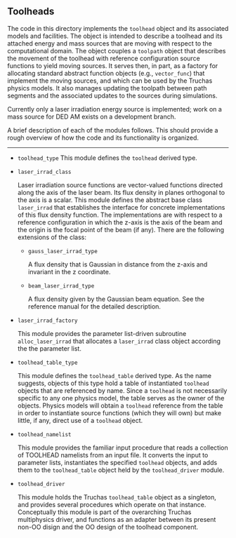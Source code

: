 ## Toolheads

The code in this directory implements the `toolhead` object and its associated
models and facilities. The object is intended to describe a toolhead and
its attached energy and mass sources that are moving with respect to the
computational domain. The object couples a `toolpath` object that describes
the movement of the toolhead with reference configuration source functions
to yield moving sources. It serves then, in part, as a factory for allocating
standard abstract function objects (e.g., `vector_func`) that implement
the moving sources, and which can be used by the Truchas physics models.
It also manages updating the toolpath between path segments and the associated
updates to the sources during simulations.

Currently only a laser irradiation energy source is implemented; work on
a mass source for DED AM exists on a development branch.

A brief description of each of the modules follows. This should provide a rough
overview of how the code and its functionality is organized.

---

* `toolhead_type`
  This module defines the `toolhead` derived type.

* `laser_irrad_class`

  Laser irradiation source functions are vector-valued functions directed along
  the axis of the laser beam. Its flux density in planes orthogonal to the axis
  is a scalar. This module defines the abstract base class `laser_irrad` that
  establishes the interface for concrete implementations of this flux density
  function. The implementations are with respect to a reference configuration
  in which the z-axis is the axis of the beam and the origin is the focal
  point of the beam (if any). There are the following extensions of the class:

  * `gauss_laser_irrad_type`

    A flux density that is Gaussian in distance from the z-axis and invariant
    in the z coordinate.

  * `beam_laser_irrad_type`

    A flux density given by the Gaussian beam equation. See the reference
    manual for the detailed description.

* `laser_irrad_factory`

  This module provides the parameter list-driven subroutine `alloc_laser_irrad`
  that allocates a `laser_irrad` class object according the the parameter list.

* `toolhead_table_type`

  This module defines the `toolhead_table` derived type. As the name suggests,
  objects of this type hold a table of instantiated `toolhead` objects that are
  referenced by name. Since a `toolhead` is not necessarily specific to any one
  physics model, the table serves as the owner of the objects. Physics models
  will obtain a `toolhead` reference from the table in order to instantiate
  source functions (which they will own) but make little, if any, direct use
  of a `toolhead` object.

* `toolhead_namelist`

  This module provides the familiar input procedure that reads a collection
  of TOOLHEAD namelists from an input file. It converts the input to parameter
  lists, instantiates the specified `toolhead` objects, and adds them to the
  `toolhead_table` object held by the `toolhead_driver` module.

* `toolhead_driver`

  This module holds the Truchas `toolhead_table` object as a singleton, and
  provides several procedures which operate on that instance. Conceptually
  this module is part of the overarching Truchas multiphysics driver, and
  functions as an adapter between its present non-OO disign and the OO design
  of the toolhead component.
